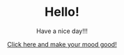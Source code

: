 <!DOCTYPE html>
<html>
<head>
<title>My new site!</title>
</head>
<body>

<center><h1>Hello!</h1>
<p>Have a nice day!!!</p>
<a href="https://www.youtube.com/watch?v=KJwYBJMSbPI">Click here and make your mood good!</a>
</center>

</body>
</html>
